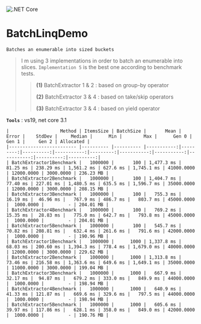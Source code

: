 ﻿﻿![.NET Core](https://github.com/aimenux/BatchLinqDemo/workflows/.NET%20Core/badge.svg)
# BatchLinqDemo
```
Batches an enumerable into sized buckets
```
> I m using 3 implementations in order to batch an enumerable into slices. `Implementation 5` is the best one according to benchmark tests.
>
>> **(1)** BatchExtractor 1 & 2 : based on group-by operator
>>
>> **(2)** BatchExtractor 3 & 4 : based on take/skip operators
>>
>> **(3)** BatchExtractor 3 & 4 : based on yield operator

**`Tools`** : vs19, net core 3.1


```
|                   Method | ItemsSize | BatchSize |       Mean |    Error |    StdDev |     Median |      Min |        Max |      Gen 0 |      Gen 1 |     Gen 2 | Allocated |
|------------------------- |---------- |---------- |-----------:|---------:|----------:|-----------:|---------:|-----------:|-----------:|-----------:|----------:|----------:|
| BatchExtractor1Benchmark |   1000000 |       100 | 1,477.3 ms | 81.25 ms | 238.29 ms | 1,561.2 ms | 627.6 ms | 1,745.1 ms | 41000.0000 | 12000.0000 | 3000.0000 | 236.23 MB |
| BatchExtractor2Benchmark |   1000000 |       100 | 1,404.7 ms | 77.40 ms | 227.01 ms | 1,480.5 ms | 635.5 ms | 1,596.7 ms | 35000.0000 | 12000.0000 | 3000.0000 | 208.15 MB |
| BatchExtractor3Benchmark |   1000000 |       100 |   755.3 ms | 16.19 ms |  46.96 ms |   767.9 ms | 486.7 ms |   803.7 ms | 45000.0000 |  1000.0000 |         - | 204.01 MB |
| BatchExtractor4Benchmark |   1000000 |       100 |   769.2 ms | 15.35 ms |  28.83 ms |   775.0 ms | 642.7 ms |   793.8 ms | 45000.0000 |  1000.0000 |         - | 204.01 MB |
| BatchExtractor5Benchmark |   1000000 |       100 |   545.7 ms | 70.82 ms | 208.81 ms |   632.4 ms | 261.6 ms |   791.6 ms | 42000.0000 |  1000.0000 |         - | 190.96 MB |
| BatchExtractor1Benchmark |   1000000 |      1000 | 1,337.8 ms | 68.03 ms | 200.60 ms | 1,394.3 ms | 778.4 ms | 1,679.0 ms | 40000.0000 | 12000.0000 | 3000.0000 | 229.62 MB |
| BatchExtractor2Benchmark |   1000000 |      1000 | 1,313.8 ms | 73.46 ms | 216.58 ms | 1,363.6 ms | 649.6 ms | 1,649.1 ms | 35000.0000 | 11000.0000 | 3000.0000 | 199.04 MB |
| BatchExtractor3Benchmark |   1000000 |      1000 |   667.9 ms | 32.17 ms |  94.87 ms |   679.2 ms | 333.0 ms |   849.9 ms | 44000.0000 |  1000.0000 |         - | 198.94 MB |
| BatchExtractor4Benchmark |   1000000 |      1000 |   640.9 ms | 41.33 ms | 121.87 ms |   669.6 ms | 329.6 ms |   797.5 ms | 44000.0000 |  1000.0000 |         - | 198.94 MB |
| BatchExtractor5Benchmark |   1000000 |      1000 |   605.6 ms | 39.97 ms | 117.86 ms |   628.1 ms | 358.0 ms |   849.0 ms | 42000.0000 |  1000.0000 |         - | 190.76 MB |
